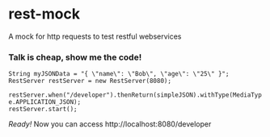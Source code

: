 rest-mock
=========

A mock for http requests to test restful webservices
<br />



### Talk is cheap, show me the code!


  `String myJSONData = "{ \"name\": \"Bob\", \"age\": \"25\" }";`<br />
  `RestServer restServer = new RestServer(8080);`
  
  `restServer.when("/developer").thenReturn(simpleJSON).withType(MediaType.APPLICATION_JSON);`<br />
  `restServer.start();`


*Ready!* 
Now you can access http://localhost:8080/developer